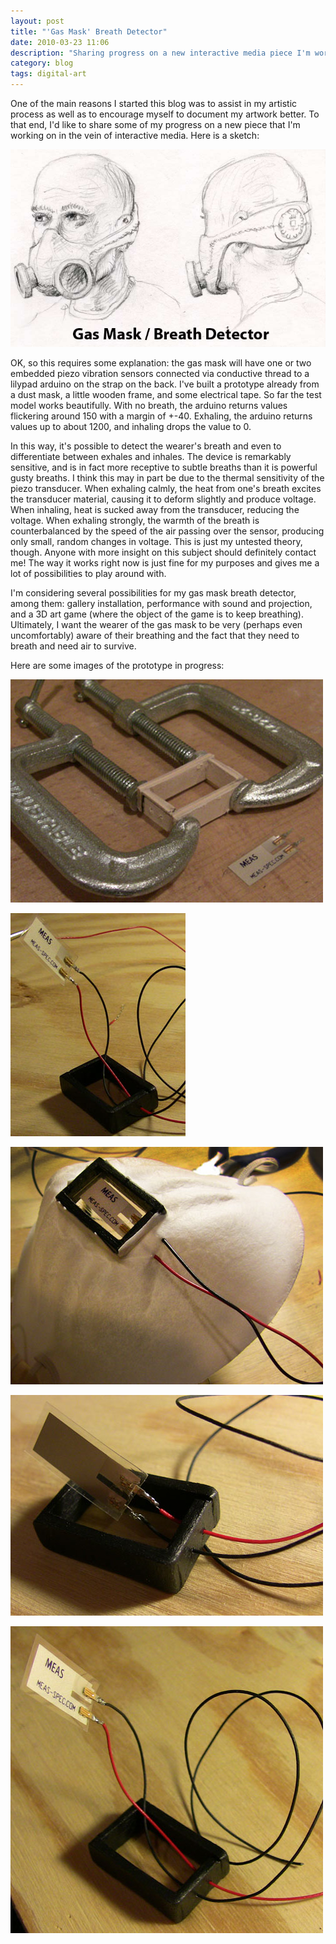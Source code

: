 ```yaml
---
layout: post
title: "'Gas Mask' Breath Detector"
date: 2010-03-23 11:06
description: "Sharing progress on a new interactive media piece I'm working on."
category: blog
tags: digital-art
---
```


One of the main reasons I started this blog was to assist in my artistic process as well as to encourage myself to document my artwork better. To that end, I'd like to share some of my progress on a new piece that I'm working on in the vein of interactive media. Here is a sketch:

![Sketch for the Gas Mask](/static/images/posts/gas-mask/mask.jpg "Gas Mask art concept sketch")

OK, so this requires some explanation: the gas mask will have one or two embedded piezo vibration sensors connected via conductive thread to a lilypad arduino on the strap on the back. I've built a prototype already from a dust mask, a little wooden frame, and some electrical tape. So far the test model works beautifully. With no breath, the arduino returns values flickering around 150 with a margin of +-40. Exhaling, the arduino returns values up to about 1200, and inhaling drops the value to 0.

In this way, it's possible to detect the wearer's breath and even to differentiate between exhales and inhales. The device is remarkably sensitive, and is in fact more receptive to subtle breaths than it is powerful gusty breaths. I think this may in part be due to the thermal sensitivity of the piezo transducer. When exhaling calmly, the heat from one's breath excites the transducer material, causing it to deform slightly and produce voltage. When inhaling, heat is sucked away from the transducer, reducing the voltage. When exhaling strongly, the warmth of the breath is counterbalanced by the speed of the air passing over the sensor, producing only small, random changes in voltage. This is just my untested theory, though. Anyone with more insight on this subject should definitely contact me! The way it works right now is just fine for my purposes and gives me a lot of possibilities to play around with.

I'm considering several possibilities for my gas mask breath detector, among them: gallery installation, performance with sound and projection, and a 3D art game (where the object of the game is to keep breathing). Ultimately, I want the wearer of the gas mask to be very (perhaps even uncomfortably) aware of their breathing and the fact that they need to breath and need air to survive.

Here are some images of the prototype in progress:

![Gas Mask - In Progress Image 1](/static/images/posts/gas-mask/wip01.jpg "Gas mask - work in progress image 1")

![Gas Mask - In Progress Image 2](/static/images/posts/gas-mask/wip02.jpg "Gas mask - work in progress image 2")

![Gas Mask - In Progress Image 3](/static/images/posts/gas-mask/wip03.jpg "Gas mask - work in progress image 3")

![Gas Mask - In Progress Image 4](/static/images/posts/gas-mask/wip04.jpg "Gas mask - work in progress image 4")

![Gas Mask - In Progress Image 5](/static/images/posts/gas-mask/wip05.jpg "Gas mask - work in progress image 5")
